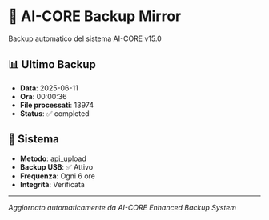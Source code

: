 # 🧬 AI-CORE Backup Mirror

Backup automatico del sistema AI-CORE v15.0

## 📊 Ultimo Backup
- **Data**: 2025-06-11
- **Ora**: 00:00:36
- **File processati**: 13974
- **Status**: ✅ completed

## 🎯 Sistema
- **Metodo**: api_upload
- **Backup USB**: ✅ Attivo
- **Frequenza**: Ogni 6 ore
- **Integrità**: Verificata

---
*Aggiornato automaticamente da AI-CORE Enhanced Backup System*
